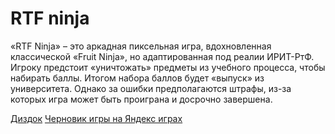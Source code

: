 # RTF ninja
«RTF Ninja» – это аркадная пиксельная игра, вдохновленная классической «Fruit Ninja», но адаптированная под реалии ИРИТ-РтФ. Игроку предстоит «уничтожать» предметы из учебного процесса, чтобы набирать баллы. Итогом набора баллов будет «выпуск» из университета. Однако за ошибки предполагаются штрафы, из-за которых игра может быть проиграна и досрочно завершена.

[Диздок](https://docs.google.com/document/d/1xdmQ22iOrX0ibvY4DZaTA4qwNCcc7DBs0tB8Hw5Y7sE/edit?tab=t.0)
[Черновик игры на Яндекс играх](https://yandex.ru/games/app/431144?draft=true&lang=ru)



